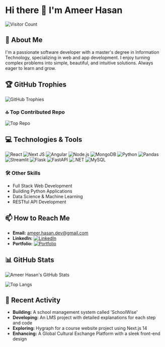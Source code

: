 # Hi there 👋 I'm Ameer Hasan

![Visitor Count](https://komarev.com/ghpvc/?username=Ameerusa86&style=flat-square&color=blue)

## 💫 About Me
I'm a passionate software developer with a master's degree in Information Technology, specializing in web and app development. I enjoy turning complex problems into simple, beautiful, and intuitive solutions. Always eager to learn and grow.

## 🏆 GitHub Trophies
![GitHub Trophies](https://github-profile-trophy.vercel.app/?username=Ameerusa86&theme=radical&no-frame=false&no-bg=false&margin-w=5)

### 🔝 Top Contributed Repo
![Top Repo](https://github-contributor-stats.vercel.app/api?username=Ameerusa86&limit=5&theme=dark&combine_all_yearly_contributions=true)

## 💻 Technologies & Tools
![React](https://img.shields.io/badge/-React-61DAFB?logo=react&logoColor=black&style=for-the-badge)
![Next JS](https://img.shields.io/badge/-NextJS-000000?logo=next.js&logoColor=white&style=for-the-badge)
![Angular](https://img.shields.io/badge/-Angular-DD0031?logo=angular&logoColor=white&style=for-the-badge)
![Node.js](https://img.shields.io/badge/-Node.js-339933?logo=node.js&logoColor=white&style=for-the-badge)
![MongoDB](https://img.shields.io/badge/-MongoDB-47A248?logo=mongodb&logoColor=white&style=for-the-badge)
![Python](https://img.shields.io/badge/-Python-3776AB?logo=python&logoColor=white&style=for-the-badge)
![Pandas](https://img.shields.io/badge/-Pandas-150458?logo=pandas&logoColor=white&style=for-the-badge)
![Streamlit](https://img.shields.io/badge/-Streamlit-FF4B4B?logo=streamlit&logoColor=white&style=for-the-badge)
![Flask](https://img.shields.io/badge/-Flask-000000?logo=flask&logoColor=white&style=for-the-badge)
![FastAPI](https://img.shields.io/badge/-FastAPI-009688?logo=fastapi&logoColor=white&style=for-the-badge)
![.NET](https://img.shields.io/badge/.NET-512BD4?style=for-the-badge&logo=dotnet&logoColor=white)
![MySQL](https://img.shields.io/badge/MySQL-005C84?style=for-the-badge&logo=mysql&logoColor=white)

### 🛠️ Other Skills
- Full Stack Web Development
- Building Python Applications
- Data Science & Machine Learning
- RESTful API Development

## 📫 How to Reach Me
- **Email:** [ameer.hasan.dev@gmail.com](mailto:ameer.hasan.dev@gmail.com)
- **LinkedIn:** [![LinkedIn](https://img.shields.io/badge/LinkedIn-0077B5?style=for-the-badge&logo=linkedin&logoColor=white)](https://www.linkedin.com/in/ameerdev/)
- **Portfolio:** [![Portfolio](https://img.shields.io/badge/Portfolio-000000?style=for-the-badge&logo=about-dot-me&logoColor=white)](https://ameer-hasan-portfolio.vercel.app/)

## 📊 GitHub Stats
![Ameer Hasan's GitHub Stats](https://github-readme-stats.vercel.app/api?username=Ameerusa86&show_icons=true&theme=radical)

![Top Langs](https://github-readme-stats.vercel.app/api/top-langs/?username=Ameerusa86&layout=compact&theme=radical)

## 🏅 Recent Activity
- **Building:** A school management system called 'SchoolWise'
- **Developing:** An LMS project with detailed explanations for each step and code
- **Exploring:** Hygraph for a course website project using Next.js 14
- **Enhancing:** A Global Cultural Exchange Platform with a sleek front-end design

